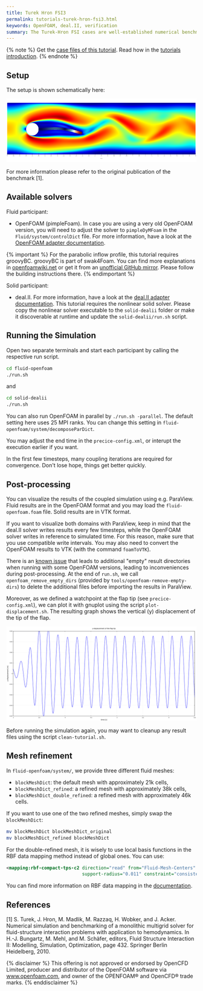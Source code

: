 ```yaml
---
title: Turek Hron FSI3
permalink: tutorials-turek-hron-fsi3.html
keywords: OpenFOAM, deal.II, verification
summary: The Turek-Hron FSI cases are well-established numerical benchmarks and, therefore, well suited for verification of preCICE itself and the used adapters. In this tutorial, we focus on the FSI3 case, which presents the most challenging case in terms of added mass. Please note that the meshes of this case are significantly finer than for other tutorials. Running the simulation might take a few hours. We do not recommend to run this tutorials as your first preCICE tutorial.  
---
```


{% note %}
Get the [case files of this tutorial](https://github.com/precice/tutorials/tree/master/turek-hron-fsi3). Read how in the [tutorials introduction](https://www.precice.org/tutorials.html).
{% endnote %}

## Setup

The setup is shown schematically here:

![FSI3 setup](images/tutorials-turek-hron-fsi3-setup.png)

For more information please refer to the original publication of the benchmark [1].

## Available solvers

Fluid participant:

* OpenFOAM (pimpleFoam). In case you are using a very old OpenFOAM version, you will need to adjust the solver to `pimpleDyMFoam` in the `Fluid/system/controlDict` file. For more information, have a look at the [OpenFOAM adapter documentation](https://www.precice.org/adapter-openfoam-overview.html).

{% important %}
For the parabolic inflow profile, this tutorial requires groovyBC. groovyBC is part of swak4Foam. You can find more explanations in [openfoamwiki.net](https://openfoamwiki.net/index.php/Contrib/swak4Foam) or get it from an [unofficial GitHub mirror](https://github.com/Unofficial-Extend-Project-Mirror/openfoam-extend-swak4Foam-dev.git). Please follow the building instructions there.
{% endimportant %}

Solid participant:

* deal.II. For more information, have a look at the [deal.II adapter documentation](https://www.precice.org/adapter-dealii-overview.html). This tutorial requires the nonlinear solid solver. Please copy the nonlinear solver executable to the `solid-dealii` folder or make it discoverable at runtime and update the `solid-dealii/run.sh` script.

## Running the Simulation

Open two separate terminals and start each participant by calling the respective run script.

```bash
cd fluid-openfoam
./run.sh
```

and

```bash
cd solid-dealii
./run.sh
```

You can also run OpenFOAM in parallel by `./run.sh -parallel`. The default setting here uses 25 MPI ranks. You can change this setting in `fluid-openfoam/system/decomposeParDict`.

You may adjust the end time in the `precice-config.xml`, or interupt the execution earlier if you want.

In the first few timesteps, many coupling iterations are required for convergence. Don't lose hope, things get better quickly.

## Post-processing

You can visualize the results of the coupled simulation using e.g. ParaView. Fluid results are in the OpenFOAM format and you may load the `fluid-openfoam.foam` file. Solid results are in VTK format.

If you want to visualize both domains with ParaView, keep in mind that the deal.II solver writes results every few timesteps, while the OpenFOAM solver writes in reference to simulated time. For this reason, make sure that you use compatible write intervals. You may also need to convert the OpenFOAM results to VTK (with the command `foamToVTK`).

There is an [known issue](https://github.com/precice/openfoam-adapter/issues/26) that leads to additional "empty" result directories when running with some OpenFOAM versions, leading to inconveniences during post-processing. At the end of `run.sh`, we call `openfoam_remove_empty_dirs` (provided by `tools/openfoam-remove-empty-dirs`) to delete the additional files before importing the results in ParaView.

Moreover, as we defined a watchpoint at the flap tip (see `precice-config.xml`), we can plot it with gnuplot using the script `plot-displacement.sh`.  The resulting graph shows the vertical (y) displacement of the tip of the flap.

![FSI3 watchpoint](images/tutorials-turek-hron-fsi3-tip-plot.png)

Before running the simulation again, you may want to cleanup any result files using the script `clean-tutorial.sh`.

## Mesh refinement

In `fluid-openfoam/system/`, we provide three different fluid meshes:

* `blockMeshDict`: the default mesh with approximately 21k cells,
* `blockMeshDict_refined`: a refined mesh with approximately 38k cells,
* `blockMeshDict_double_refined`: a refined mesh with approximately 46k cells.

If you want to use one of the two refined meshes, simply swap the `blockMeshDict`:

```bash
mv blockMeshDict blockMeshDict_original
mv blockMeshDict_refined blockMeshDict
```

For the double-refined mesh, it is wisely to use local basis functions in the RBF data mapping method instead of global ones. You can use:

```xml
<mapping:rbf-compact-tps-c2 direction="read" from="Fluid-Mesh-Centers" to="Solid-Mesh"
                            support-radius="0.011" constraint="consistent" />
```

You can find more information on RBF data mapping in the [documentation](https://www.precice.org/configuration-mapping.html#radial-basis-function-mapping).

## References

[1]  S. Turek, J. Hron, M. Madlik, M. Razzaq, H. Wobker, and J. Acker. Numerical simulation and benchmarking of a monolithic multigrid solver for fluid-structure interaction problems with application to hemodynamics. In H.-J. Bungartz, M. Mehl, and M. Schäfer, editors, Fluid Structure Interaction II: Modelling, Simulation, Optimization, page 432. Springer Berlin Heidelberg, 2010.

{% disclaimer %}
This offering is not approved or endorsed by OpenCFD Limited, producer and distributor of the OpenFOAM software via www.openfoam.com, and owner of the OPENFOAM®  and OpenCFD®  trade marks.
{% enddisclaimer %}
